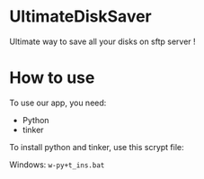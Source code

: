 # UltimateDiskSaver
Ultimate way to save all your disks on sftp server !

# How to use
To use our app, you need:
- Python
- tinker

To install python and tinker, use this scrypt file:

Windows: `w-py+t_ins.bat`
